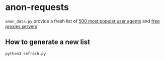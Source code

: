 # anon-requests

`anon_data.py` provide a fresh list of [500 most popular user agents](https://developers.whatismybrowser.com/useragents/explore/software_type_specific/web-browser/1 "whatismybrowser list") and [free proxies servers](https://free-proxy-list.net/ "free proxy list")

## How to generate a new list
```
python3 refresh.py
```

